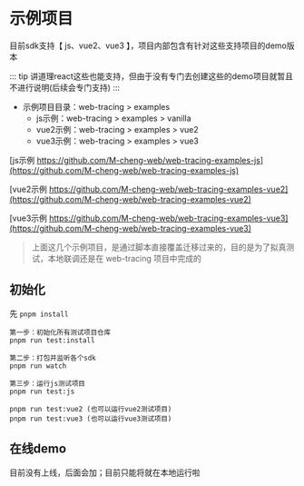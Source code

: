 # 示例项目
目前sdk支持【 js、vue2、vue3 】，项目内部包含有针对这些支持项目的demo版本

::: tip
讲道理react这些也能支持，但由于没有专门去创建这些的demo项目就暂且不进行说明(后续会专门支持)
:::

+ 示例项目目录：web-tracing > examples
  + js示例：web-tracing > examples > vanilla
  + vue2示例：web-tracing > examples > vue2
  + vue3示例：web-tracing > examples > vue3

[js示例 https://github.com/M-cheng-web/web-tracing-examples-js](https://github.com/M-cheng-web/web-tracing-examples-js)

[vue2示例 https://github.com/M-cheng-web/web-tracing-examples-vue2](https://github.com/M-cheng-web/web-tracing-examples-vue2)

[vue3示例 https://github.com/M-cheng-web/web-tracing-examples-vue3](https://github.com/M-cheng-web/web-tracing-examples-vue3)

> 上面这几个示例项目，是通过脚本直接覆盖迁移过来的，目的是为了拟真测试，本地联调还是在 web-tracing 项目中完成的

## 初始化
先 `pnpm install`
```
第一步：初始化所有测试项目仓库
pnpm run test:install

第二步：打包并监听各个sdk
pnpm run watch

第三步：运行js测试项目
pnpm run test:js

pnpm run test:vue2 (也可以运行vue2测试项目)
pnpm run test:vue3 (也可以运行vue3测试项目)
```

## 在线demo
目前没有上线，后面会加；目前只能将就在本地运行啦
